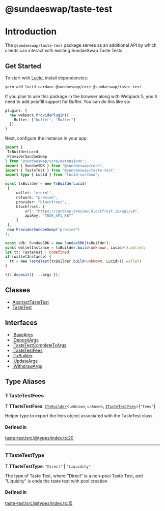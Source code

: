 # @sundaeswap/taste-test

# Introduction
The `@sundaeswap/taste-test` package serves as an additional API by which clients can interact with existing SundaeSwap Taste Tests.

## Get Started
To start with [Lucid](https://www.npmjs.com/package/lucid-cardano), install dependencies:

```sh
yarn add lucid-cardano @sundaeswap/core @sundaeswap/taste-test
```

If you plan to use this package in the browser along with Webpack 5, you'll need to add
polyfill support for Buffer. You can do this like so:

```ts
plugins: {
  new webpack.ProvidePlugin({
    Buffer: ["buffer", "Buffer"]
  })
}
```

Next, configure the instance in your app:

```ts
import {
 TxBuilderLucid,
 ProviderSundaeSwap
} from "@sundaeswap/core/extensions";
import { SundaeSDK } from "@sundaeswap/core";
import { TasteTest } from "@sundaeswap/taste-test"
import type { Lucid } from "lucid-cardano";

const txBuilder = new TxBuilderLucid(
 {
     wallet: "eternl",
     network: "preview",        
     provider: "blockfrost",
     blockfrost: {
         url: "https://cardano-preview.blockfrost.io/api/v0",
         apiKey: "YOUR_API_KEY"
     }
 },
 new ProviderSundaeSwap("preview")
);

const sdk: SundaeSDK = new SundaeSDK(txBuilder);
const walletInstance = txBuilder.build<unknown, Lucid>().wallet;
let tt: TasteTest | undefined;
if (walletInstance) {
  tt = new TasteTest(txBuilder.build<unknown, Lucid>().wallet)
}

tt?.deposit({ ...args });
```

## Classes

- [AbstractTasteTest](classes/AbstractTasteTest.md)
- [TasteTest](classes/TasteTest.md)

## Interfaces

- [IBaseArgs](interfaces/IBaseArgs.md)
- [IDepositArgs](interfaces/IDepositArgs.md)
- [ITasteTestCompleteTxArgs](interfaces/ITasteTestCompleteTxArgs.md)
- [ITasteTestFees](interfaces/ITasteTestFees.md)
- [ITxBuilder](interfaces/ITxBuilder.md)
- [IUpdateArgs](interfaces/IUpdateArgs.md)
- [IWithdrawArgs](interfaces/IWithdrawArgs.md)

## Type Aliases

### TTasteTestFees

Ƭ **TTasteTestFees**: [`ITxBuilder`](interfaces/ITxBuilder.md)<`unknown`, `unknown`, [`ITasteTestFees`](interfaces/ITasteTestFees.md)\>[``"fees"``]

Helper type to export the fees object associated with the TasteTest class.

#### Defined in

[taste-test/src/@types/index.ts:20](https://github.com/SundaeSwap-finance/sundae-sdk/blob/main/packages/taste-test/src/@types/index.ts#L20)

___

### TTasteTestType

Ƭ **TTasteTestType**: ``"Direct"`` \| ``"Liquidity"``

The type of Taste Test, where "Direct" is a non-pool Taste Test, and "Liquidity"
is ends the taste test with pool creation.

#### Defined in

[taste-test/src/@types/index.ts:15](https://github.com/SundaeSwap-finance/sundae-sdk/blob/main/packages/taste-test/src/@types/index.ts#L15)

